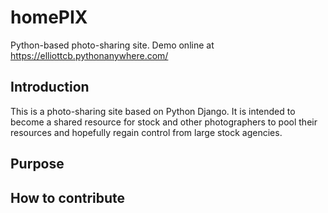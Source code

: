 # homePIX
Python-based photo-sharing site. Demo online at https://elliottcb.pythonanywhere.com/

## Introduction
This is a photo-sharing site based on Python Django. It is intended to become a shared resource for stock and other photographers to pool their resources and hopefully regain control from large stock agencies.
 
## Purpose
 
## How to contribute
